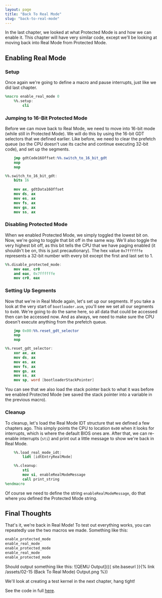 ```yaml
---
layout: page
title: "Back To Real Mode"
slug: "back-to-real-mode"
---
```


In the last chapter, we looked at what Protected Mode is and how we can enable it. This chapter will have very similar code, except we'll be looking at moving back into Real Mode from Protected Mode.

## Enabling Real Mode
### Setup
Once again we're going to define a macro and pause interrupts, just like we did last chapter.

```nasm
%macro enable_real_mode 0
	%%.setup:
		cli
```

### Jumping to 16-Bit Protected Mode
Before we can move back to Real Mode, we need to move into 16-bit mode (while still in Protected Mode). We will do this by using the 16-bit GDT selectors that we defined earlier. Like before, we need to clear the prefetch queue (so the CPU doesn't use its cache and continue executing 32-bit code), and set up the segments.

```nasm
	jmp gdtCode16Offset:%%.switch_to_16_bit_gdt
	nop
	nop

%%.switch_to_16_bit_gdt:
	bits 16
	
	mov ax, gdtData16Offset
	mov ds, ax
	mov es, ax
	mov fs, ax
	mov gs, ax
	mov ss, ax
```

### Disabling Protected Mode
When we enabled Protected Mode, we simply toggled the lowest bit on. Now, we're going to toggle that bit off in the same way. We'll also toggle the very highest bit off, as this bit tells the CPU that we have paging enabled (it shouldn't be on, this is just precautionary). The hex value `0x7ffffffe` represents a 32-bit number with every bit except the first and last set to 1.

```nasm
%%.disable_protected_mode:
	mov eax, cr0
	and eax, 0x7ffffffe
	mov cr0, eax
```

### Setting Up Segments
Now that we're in Real Mode again, let's set up our segments. If you take a look at the very start of `bootloader.asm`, you'll see we set all our segments to `0x00`. We're going to do the same here, so all data that could be accessed then can be accessed now. And as always, we need to make sure the CPU doesn't execute anything from the prefetch queue.

```nasm
	jmp 0x00:%%.reset_gdt_selector
	nop
	nop

%%.reset_gdt_selector:
	xor ax, ax
	mov ds, ax
	mov es, ax
	mov fs, ax
	mov gs, ax
	mov ss, ax
	mov sp, word [bootloaderStackPointer]
```

You can see that we also load the stack pointer back to what it was before we enabled Protected Mode (we saved the stack pointer into a variable in the previous macro).

### Cleanup
To cleanup, let's load the Real Mode IDT structure that we defined a few chapters ago. This simply points the CPU to location `0x00` when it looks for interrupts, which is where the default BIOS ones are. After that, we can re-enable interrupts (`sti`) and print out a little message to show we're back in Real Mode.

```nasm
	%%.load_real_mode_idt:
		lidt [idtEntryRealMode]

	%%.cleanup:
		sti
		mov si, enableRealModeMessage
		call print_string
%endmacro
```

Of course we need to define the string `enableRealModeMessage`, do that where you defined the Protected Mode string.

## Final Thoughts
That's it, we're back in Real Mode! To test out everything works, you can repeatedly use the two macros we made. Something like this:

```nasm
enable_protected_mode
enable_real_mode
enable_protected_mode
enable_real_mode
enable_protected_mode
```

Should output something like this:
![QEMU Output]({{ site.baseurl }}{% link /assets/02-15 (Back To Real Mode) Output.png %})

We'll look at creating a test kernel in the next chapter, hang tight!

See the code in full [here](https://github.com/FancyKillerPanda/OS-Tutorial/tree/e0254caf549e9d50bfb770a79d963a8783e5dc36).
